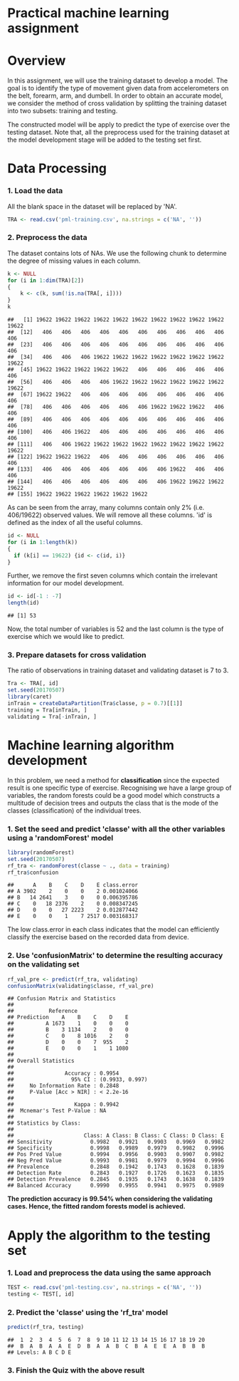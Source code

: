 # Practical machine learning assignment



# Overview

In this assignment, we will use the training dataset to develop a model. The goal is to identify the type of movement given data from accelerometers on the belt, forearm, arm, and dumbell. In order to obtain an accurate model, we consider the method of cross validation by splitting the training dataset into two subsets: training and testing. 

The constructed model will be apply to predict the type of exercise over the testing dataset. Note that, all the preprocess used for the training dataset at the model development stage will be added to the testing set first.



# Data Processing

### 1. Load the data

All the blank space in the dataset will be replaced by 'NA'.


```r
TRA <- read.csv('pml-training.csv', na.strings = c('NA', ''))
```


### 2. Preprocess the data

The dataset contains lots of NAs. We use the following chunk to determine the degree of missing values in each column.


```r
k <- NULL
for (i in 1:dim(TRA)[2]) 
{
    k <- c(k, sum(!is.na(TRA[, i])))
}
k
```

```
##   [1] 19622 19622 19622 19622 19622 19622 19622 19622 19622 19622 19622
##  [12]   406   406   406   406   406   406   406   406   406   406   406
##  [23]   406   406   406   406   406   406   406   406   406   406   406
##  [34]   406   406   406 19622 19622 19622 19622 19622 19622 19622 19622
##  [45] 19622 19622 19622 19622 19622   406   406   406   406   406   406
##  [56]   406   406   406   406 19622 19622 19622 19622 19622 19622 19622
##  [67] 19622 19622   406   406   406   406   406   406   406   406   406
##  [78]   406   406   406   406   406   406 19622 19622 19622   406   406
##  [89]   406   406   406   406   406   406   406   406   406   406   406
## [100]   406   406 19622   406   406   406   406   406   406   406   406
## [111]   406   406 19622 19622 19622 19622 19622 19622 19622 19622 19622
## [122] 19622 19622 19622   406   406   406   406   406   406   406   406
## [133]   406   406   406   406   406   406   406 19622   406   406   406
## [144]   406   406   406   406   406   406   406 19622 19622 19622 19622
## [155] 19622 19622 19622 19622 19622 19622
```

As can be seen from the array, many columns contain only 2% (i.e. 406/19622) observed values. We will remove all these columns. 'id' is defined as the index of all the useful columns.


```r
id <- NULL
for (i in 1:length(k))
{
  if (k[i] == 19622) {id <- c(id, i)}
}
```

Further, we remove the first seven columns which contain the irrelevant information for our model development.


```r
id <- id[-1 : -7]
length(id)
```

```
## [1] 53
```

Now, the total number of variables is 52 and the last column is the type of exercise which we would like to predict.


### 3. Prepare datasets for cross validation

The ratio of observations in training dataset and validating dataset is 7 to 3.


```r
Tra <- TRA[, id]
set.seed(20170507)
library(caret)
inTrain = createDataPartition(Tra$classe, p = 0.7)[[1]]
training = Tra[inTrain, ]
validating = Tra[-inTrain, ]
```



# Machine learning algorithm development

In this problem, we need a method for **classification** since the expected result is one specific type of exercise. Recognising we have a large group of variables, the random forests could be a good model which constructs a multitude of decision trees and outputs the class that is the mode of the classes (classification) of the individual trees.

### 1. Set the seed and predict 'classe' with all the other variables using a 'randomForest' model


```r
library(randomForest)
set.seed(20170507)
rf_tra <- randomForest(classe ~ ., data = training)
rf_tra$confusion
```

```
##      A    B    C    D    E class.error
## A 3902    2    0    0    2 0.001024066
## B   14 2641    3    0    0 0.006395786
## C    0   18 2376    2    0 0.008347245
## D    0    0   27 2223    2 0.012877442
## E    0    0    1    7 2517 0.003168317
```

The low class.error in each class indicates that the model can efficiently classify the exercise based on the recorded data from device.


### 2. Use 'confusionMatrix' to determine the resulting accuracy on the validating set 


```r
rf_val_pre <- predict(rf_tra, validating)
confusionMatrix(validating$classe, rf_val_pre)
```

```
## Confusion Matrix and Statistics
## 
##           Reference
## Prediction    A    B    C    D    E
##          A 1673    1    0    0    0
##          B    3 1134    2    0    0
##          C    0    8 1016    2    0
##          D    0    0    7  955    2
##          E    0    0    1    1 1080
## 
## Overall Statistics
##                                          
##                Accuracy : 0.9954         
##                  95% CI : (0.9933, 0.997)
##     No Information Rate : 0.2848         
##     P-Value [Acc > NIR] : < 2.2e-16      
##                                          
##                   Kappa : 0.9942         
##  Mcnemar's Test P-Value : NA             
## 
## Statistics by Class:
## 
##                      Class: A Class: B Class: C Class: D Class: E
## Sensitivity            0.9982   0.9921   0.9903   0.9969   0.9982
## Specificity            0.9998   0.9989   0.9979   0.9982   0.9996
## Pos Pred Value         0.9994   0.9956   0.9903   0.9907   0.9982
## Neg Pred Value         0.9993   0.9981   0.9979   0.9994   0.9996
## Prevalence             0.2848   0.1942   0.1743   0.1628   0.1839
## Detection Rate         0.2843   0.1927   0.1726   0.1623   0.1835
## Detection Prevalence   0.2845   0.1935   0.1743   0.1638   0.1839
## Balanced Accuracy      0.9990   0.9955   0.9941   0.9975   0.9989
```

**The prediction accuracy is 99.54% when considering the validating cases. Hence, the fitted random forests model is achieved.**



# Apply the algorithm to the testing set

### 1. Load and preprocess the data using the same approach


```r
TEST <- read.csv('pml-testing.csv', na.strings = c('NA', ''))
testing <- TEST[, id]
```



### 2. Predict the 'classe' using the 'rf_tra' model


```r
predict(rf_tra, testing)
```

```
##  1  2  3  4  5  6  7  8  9 10 11 12 13 14 15 16 17 18 19 20 
##  B  A  B  A  A  E  D  B  A  A  B  C  B  A  E  E  A  B  B  B 
## Levels: A B C D E
```


### 3. Finish the Quiz with the above result
